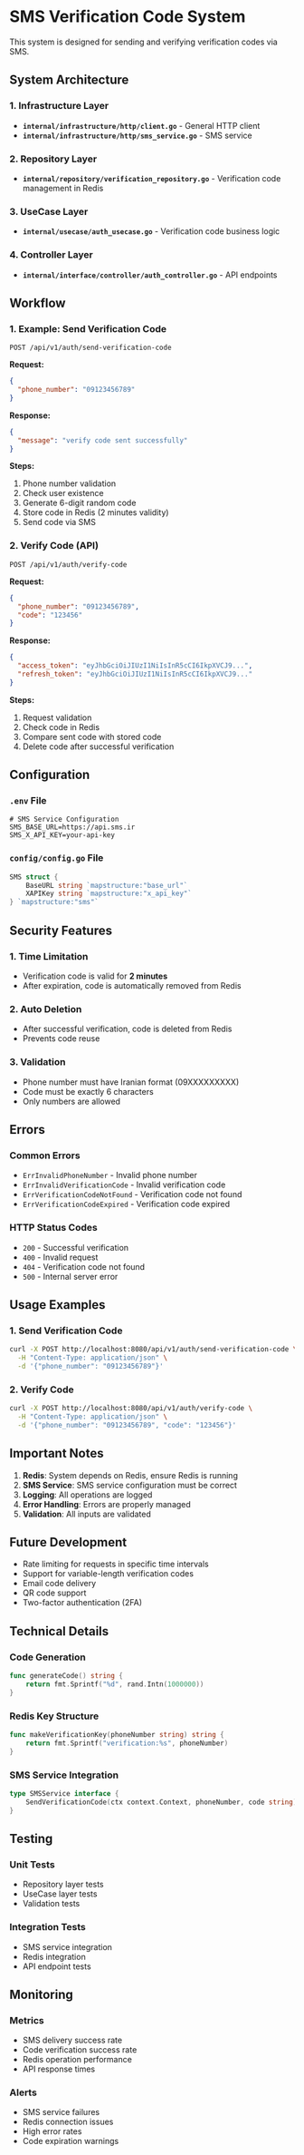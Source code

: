 # SMS Verification Code System

This system is designed for sending and verifying verification codes via SMS.

## System Architecture

### 1. Infrastructure Layer

- **`internal/infrastructure/http/client.go`** - General HTTP client
- **`internal/infrastructure/http/sms_service.go`** - SMS service

### 2. Repository Layer

- **`internal/repository/verification_repository.go`** - Verification code management in Redis

### 3. UseCase Layer

- **`internal/usecase/auth_usecase.go`** - Verification code business logic

### 4. Controller Layer

- **`internal/interface/controller/auth_controller.go`** - API endpoints

## Workflow

### 1. Example: Send Verification Code

```http
POST /api/v1/auth/send-verification-code
```

**Request:**

```json
{
  "phone_number": "09123456789"
}
```

**Response:**

```json
{
  "message": "verify code sent successfully"
}
```

**Steps:**

1. Phone number validation
2. Check user existence
3. Generate 6-digit random code
4. Store code in Redis (2 minutes validity)
5. Send code via SMS

### 2. Verify Code (API)

```http
POST /api/v1/auth/verify-code
```

**Request:**

```json
{
  "phone_number": "09123456789",
  "code": "123456"
}
```

**Response:**

```json
{
  "access_token": "eyJhbGciOiJIUzI1NiIsInR5cCI6IkpXVCJ9...",
  "refresh_token": "eyJhbGciOiJIUzI1NiIsInR5cCI6IkpXVCJ9..."
}
```

**Steps:**

1. Request validation
2. Check code in Redis
3. Compare sent code with stored code
4. Delete code after successful verification

## Configuration

### `.env` File

```env
# SMS Service Configuration
SMS_BASE_URL=https://api.sms.ir
SMS_X_API_KEY=your-api-key
```

### `config/config.go` File

```go
SMS struct {
    BaseURL string `mapstructure:"base_url"`
    XAPIKey string `mapstructure:"x_api_key"`
} `mapstructure:"sms"`
```

## Security Features

### 1. Time Limitation

- Verification code is valid for **2 minutes**
- After expiration, code is automatically removed from Redis

### 2. Auto Deletion

- After successful verification, code is deleted from Redis
- Prevents code reuse

### 3. Validation

- Phone number must have Iranian format (09XXXXXXXXX)
- Code must be exactly 6 characters
- Only numbers are allowed

## Errors

### Common Errors

- `ErrInvalidPhoneNumber` - Invalid phone number
- `ErrInvalidVerificationCode` - Invalid verification code
- `ErrVerificationCodeNotFound` - Verification code not found
- `ErrVerificationCodeExpired` - Verification code expired

### HTTP Status Codes

- `200` - Successful verification
- `400` - Invalid request
- `404` - Verification code not found
- `500` - Internal server error

## Usage Examples

### 1. Send Verification Code

```bash
curl -X POST http://localhost:8080/api/v1/auth/send-verification-code \
  -H "Content-Type: application/json" \
  -d '{"phone_number": "09123456789"}'
```

### 2. Verify Code

```bash
curl -X POST http://localhost:8080/api/v1/auth/verify-code \
  -H "Content-Type: application/json" \
  -d '{"phone_number": "09123456789", "code": "123456"}'
```

## Important Notes

1. **Redis**: System depends on Redis, ensure Redis is running
2. **SMS Service**: SMS service configuration must be correct
3. **Logging**: All operations are logged
4. **Error Handling**: Errors are properly managed
5. **Validation**: All inputs are validated

## Future Development

- Rate limiting for requests in specific time intervals
- Support for variable-length verification codes
- Email code delivery
- QR code support
- Two-factor authentication (2FA)

## Technical Details

### Code Generation

```go
func generateCode() string {
    return fmt.Sprintf("%d", rand.Intn(1000000))
}
```

### Redis Key Structure

```go
func makeVerificationKey(phoneNumber string) string {
    return fmt.Sprintf("verification:%s", phoneNumber)
}
```

### SMS Service Integration

```go
type SMSService interface {
    SendVerificationCode(ctx context.Context, phoneNumber, code string) error
}
```

## Testing

### Unit Tests

- Repository layer tests
- UseCase layer tests
- Validation tests

### Integration Tests

- SMS service integration
- Redis integration
- API endpoint tests

## Monitoring

### Metrics

- SMS delivery success rate
- Code verification success rate
- Redis operation performance
- API response times

### Alerts

- SMS service failures
- Redis connection issues
- High error rates
- Code expiration warnings

